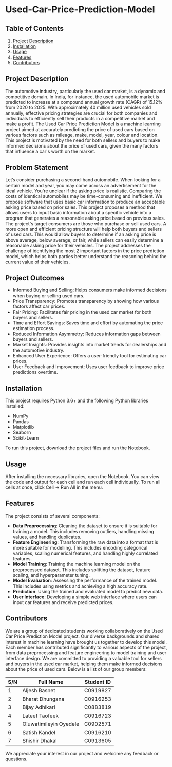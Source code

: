# Used-Car-Price-Prediction-Model

## Table of Contents
1. [Project Description](#project-description)
2. [Installation](#installation)
3. [Usage](#usage)
4. [Features](#features)
5. [Contributors](#contributors)

## Project Description
The automotive industry, particularly the used car market, is a dynamic and competitive domain. In India, for instance, the used automobile market is predicted to increase at a compound annual growth rate (CAGR) of 15.12% from 2020 to 2025. With approximately 40 million used vehicles sold annually, effective pricing strategies are crucial for both companies and individuals to efficiently sell their products in a competitive market and make a profit. The Used Car Price Prediction Model is a machine learning project aimed at accurately predicting the price of used cars based on various factors such as mileage, make, model, year, colour and location. This project is motivated by the need for both sellers and buyers to make informed decisions about the price of used cars, given the many factors that influence a car's worth on the market.

## Problem Statement
Let’s consider purchasing a second-hand automobile. When looking for a certain model and year, you may come across an advertisement for the ideal vehicle. You're unclear if the asking price is realistic. Comparing the costs of identical automobiles may be time-consuming and inefficient. We propose software that uses basic car information to produce an acceptable asking price based on prior sales.
This project proposes a method that allows users to input basic information about a specific vehicle into a program that generates a reasonable asking price based on previous sales. The project's target consumers are those who purchase or sell used cars. A more open and efficient pricing structure will help both buyers and sellers of used cars. This would allow buyers to determine if an asking price is above average, below average, or fair, while sellers can easily determine a reasonable asking price for their vehicles. The project addresses the challenge of identifying the most 2 important factors in the price prediction model, which helps both parties better understand the reasoning behind the current value of their vehicles.

## Project Outcomes
- Informed Buying and Selling: Helps consumers make informed decisions when buying or selling used cars.
- Price Transparency: Promotes transparency by showing how various factors affect car prices.
- Fair Pricing: Facilitates fair pricing in the used car market for both buyers and sellers.
- Time and Effort Savings: Saves time and effort by automating the price estimation process.
- Reduced Information Asymmetry: Reduces information gaps between buyers and sellers.
- Market Insights: Provides insights into market trends for dealerships and the automotive industry.
- Enhanced User Experience: Offers a user-friendly tool for estimating car prices.
- User Feedback and Improvement: Uses user feedback to improve price predictions overtime.

## Installation
This project requires Python 3.6+ and the following Python libraries installed:
- NumPy
- Pandas
- Matplotlib
- Seaborn
- Scikit-Learn

To run this project, download the project files and run the Notebook.

## Usage
After installing the necessary libraries, open the Notebook. You can view the code and output for each cell and run each cell individually. To run all cells at once, click Cell -> Run All in the menu.

## Features
The project consists of several components:

- **Data Preprocessing**: Cleaning the dataset to ensure it is suitable for training a model. This includes removing outliers, handling missing values, and handling duplicates.
- **Feature Engineering**: Transforming the raw data into a format that is more suitable for modelling. This includes encoding categorical variables, scaling numerical features, and handling highly correlated features.
- **Model Training**: Training the machine learning model on the preprocessed dataset. This includes splitting the dataset, feature scaling, and hyperparameter tuning.
- **Model Evaluation**: Assessing the performance of the trained model. This includes using metrics and achieving a high accuracy rate.
- **Prediction**: Using the trained and evaluated model to predict new data.
- **User Interface**: Developing a simple web interface where users can input car features and receive predicted prices.

## Contributors
We are a group of dedicated students working collaboratively on the Used Car Price Prediction Model project. Our diverse backgrounds and shared interest in machine learning have brought us together to develop this model. Each member has contributed significantly to various aspects of the project, from data preprocessing and feature engineering to model training and user interface design. We are committed to providing a valuable tool for sellers and buyers in the used car market, helping them make informed decisions about the price of used cars. Below is a list of our group members:

| S/N | Full Name | Student ID |
| --- | --------- | ---------- |
| 1 | Aljesh Basnet | C0919827 |
| 2 | Bharat Dhungana | C0916253 |
| 3 | Bijay Adhikari | C0883819 |
| 4 | Lateef Taofeek | C0916723 |
| 5 | Oluwatimileyin Oyedele | C0902571 |
| 6 | Satish Kandel | C0916210 |
| 7 | Shishir Dhakal | C0913605 |

We appreciate your interest in our project and welcome any feedback or questions.
